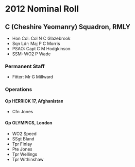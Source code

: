 # 2012 Nominal Roll

## C (Cheshire Yeomanry) Squadron, RMLY

* Hon Col: Col N C Glazebrook
* Sqn Ldr: Maj P C Morris
* PSAO: Capt C M Hodgkinson
* SSM: WO2 P Wade

### Permanent Staff

* Fitter: Mr G Millward

### Operations

#### Op HERRICK 17, Afghanistan

* Cfn Jones

#### Op OLYMPICS, London

* WO2 Speed
* SSgt Bland
* Tpr Finlay
* Pte Jones
* Tpr Wellings
* Tpr Withinshaw
